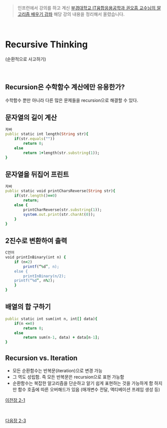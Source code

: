 > 인프런에서 강의를 하고 계신 [부경대학교 IT융합응용공학과 권오흠 교수님의 알고리즘 배우기 강좌](https://www.inflearn.com/course/%EC%95%8C%EA%B3%A0%EB%A6%AC%EC%A6%98-%EA%B0%95%EC%A2%8C/dashboard) 해당 강의 내용을 정리해서 올렸습니다. <br>

<br>

# Recursive Thinking
(순환적으로 사고하기)
<br><br><br>

## Recursion은 수학함수 계산에만 유용한가?
수학함수 뿐만 아니라 다른 많은 문제들을
recursion으로 해결할 수 있다.

## 문자열의 길이 계산 
```ruby
자바
public static int length(String str){
    if(str.equals(""))
        return 0;
    else
        return 1+length(str.substring(1));
}
```

## 문자열을 뒤집어 프린트
```ruby
자바
public static void printCharsReverse(String str){
    if(str.length()==0)
        return;
    else {
        printCharReverse(str.substring(1));
        system.out.print(str.charAt(0));
    }
}
```

## 2진수로 변환하여 출력

```ruby
C언어
void printInBinary(int n) {
    if (n<2)
        printf(“%d”, n);
    else {
        printInBinary(n/2);
    printf(“%d”, n%2);
    }
}
```

## 배열의 합 구하기
```ruby
public static int sum(int n, int[] data){
    if(n <=0)
        return 0;
    else 
        return sum(n-1, data) + data[n-1];
}
```

## Recursion vs. Iteration
* 모든 순환함수는 반복문(iteration)으로 변경 가능
* 그 역도 성립함. 즉 모든 반복문은 recursion으로 표현 가능함
* 순환함수는 복잡한 알고리즘을 단순하고 알기 쉽게 표현하는 것을 가능하게 함
하지만 함수 호출에 따른 오버해드가 있음 (매개변수 전달, 액티베이션 프레임 생성 등)


[이전장 2-1](https://github.com/MinsoftK/TIL/blob/master/Algorithm/2-1%20Recusion.md)

<br>

[다음장 2-3](https://github.com/MinsoftK/TIL/blob/master/Algorithm/2-3%20Recursive.md)

